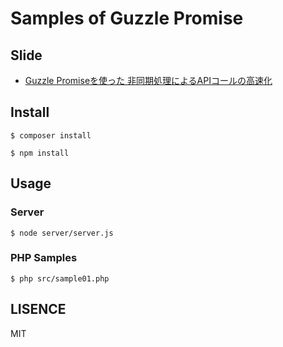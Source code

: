 # Samples of Guzzle Promise

## Slide

- [Guzzle Promiseを使った 非同期処理によるAPIコールの高速化](https://speakerdeck.com/suzuki/guzzle-promisewoshi-tuta-fei-tong-qi-chu-li-niyoruapikorufalsegao-su-hua)

## Install

```
$ composer install
```

```
$ npm install
```


## Usage

### Server

```
$ node server/server.js
```

### PHP Samples

```
$ php src/sample01.php
```

## LISENCE

MIT
